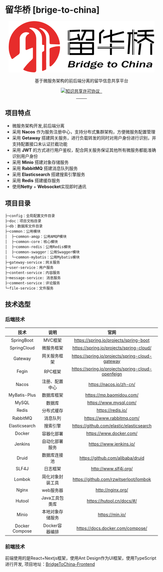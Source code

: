 # 留华桥 [brige-to-china]

<p align=center>
  <a href="#">
    <img src="./doc/image/header-logo.png" alt="留华桥">
  </a>
</p>
<p  align=center>
   基于微服务架构的前后端分离的留华信息共享平台
</p>
<p align="center">
<a target="_blank" href="https://github.com/gi3636/BridgeToChina-Backend">
  <img src="https://img.shields.io/badge/license-CC%20BY--NC--ND%204.0-lightgrey" alt="知识共享许可协议"/>
  <img src="https://img.shields.io/github/stars/gi3636/BridgeToChina-Backend" alt=""/>
  <img src="https://img.shields.io/github/forks/gi3636/BridgeToChina-Backend" alt=""/>
<br>
  <img src="https://img.shields.io/badge/SpringBoot-2.7.0-green" alt=""/>
  <img src="https://img.shields.io/badge/SpringCloud-2021.0.2-green" alt=""/>
  <img src="https://img.shields.io/badge/SpringCloudAlibaba-2021.0.1-green" alt=""/>
  <img src="https://img.shields.io/badge/Nacos-2021.0.2-orange" alt=""/>
  <img src="https://img.shields.io/badge/Netty-4.1.77-orange" alt=""/>
  <img src="https://img.shields.io/badge/RabbitMq-2.4.5-orange" alt=""/>
  <img src="https://img.shields.io/badge/Minio-8.3.4-orange" alt=""/>
  <img src="https://img.shields.io/badge/Redis-6.1.8-orange" alt=""/>
  <img src="https://img.shields.io/badge/MySql-8.0.25-orange" alt=""/>
  <img src="https://img.shields.io/badge/Elasticsearch-7.17.3-orange" alt=""/>
</a></p>

## 项目特点

- 微服务架构开发,前后端分离
- 采用 **Nacos** 作为服务注册中心，支持分布式集群架构，方便微服务配置管理
- 采用 **Getaway** 搭建网关服务，进行负载转发的同时对用户身份进行识别，并支持配置接口未认证拦截功能
- 采用 **JWT** 的方式进行用户鉴权，配合网关服务保证其他所有微服务都能准确识别用户身份
- 采用 **Minio** 搭建对象存储服务
- 采用 **RabbitMQ** 搭建消息队列服务
- 采用 **Elasticsearch** 搭建搜索引擎服务
- 采用 **Redis** 搭建缓存服务
- 使用**Netty** + **Websocket**实现即时通讯

## 项目目录

```
├─config：全局配置文件目录
├─doc：项目文档目录
├─db：数据库文件目录
├─common：公用模块
│  ├─common-amqp：公用AMQP模块
│  ├─common-core：核心模块
│  ├─common-redis：公用Redis模块
│  ├─common-swagger：公用Swagger模块
│  └─common-mybatis：公用Mybatis模块
├─gateway-service：网关服务
├─user-service：用户服务
├─content-service：内容服务
├─message-service: 消息服务
├─comment-service：评论服务
└─file-service：文件服务
```

## 技术选型

### 后端技术

|       技术       |     说明     |                        官网                         |
|:--------------:|:----------:|:-------------------------------------------------:|
|   SpringBoot   |   MVC框架    |      https://spring.io/projects/spring-boot       |
|  SpringCloud   |   微服务框架    |     https://spring.io/projects/spring-cloud/      |
|    Gateway     |   网关服务框架   |  https://spring.io/projects/spring-cloud-gateway  |
|     Fegin      |   RPC框架    | https://spring.io/projects/spring-cloud-openfeign |
|     Nacos      |  注册、配置中心   |              https://nacos.io/zh-cn/              |
|  MyBatis-Plus  |   数据库框架    |             https://mp.baomidou.com/              |
|     MySQL      |    数据库     |              https://www.mysql.com/               |
|     Redis      |   分布式缓存    |                 https://redis.io/                 |
|    RabbitMQ    |    消息队列    |             https://www.rabbitmq.com/             |
| Elasticsearch  |    搜索引擎    |     https://github.com/elastic/elasticsearch      |
|     Docker     |   容器化部署    |              https://www.docker.com/              |
|    Jenkins     |  自动化部署服务   |              https://www.jenkins.io/              |
|     Druid      |   数据库连接池   |         https://github.com/alibaba/druid          |
|     SLF4J      |    日志框架    |               http://www.slf4j.org/               |
|     Lombok     |  简化对象封装工具  |      https://github.com/rzwitserloot/lombok       |
|     Nginx      |   web服务器   |                 http://nginx.org/                 |
|     Hutool     | Java工具包类库  |             https://hutool.cn/docs/#/             |
|     Minio      |  本地对象存储服务  |                  https://min.io/                  |
| Docker Compose | Docker容器编排 |         https://docs.docker.com/compose/          |

### 前端技术

前端使用的是React+Nextjs框架，使用Ant Design作为UI框架，使用TypeScript进行开发, 项目地址：[BridgeToChina-Frontend](https://github.com/gi3636/brige-to-china)


